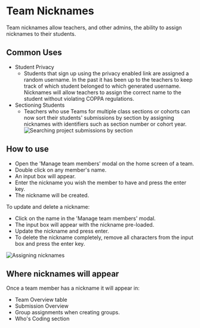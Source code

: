 # Team Nicknames

Team nicknames allow teachers, and other admins, the ability to assign nicknames to their students. 

## Common Uses
- Student Privacy
  - Students that sign up using the privacy enabled link are assigned a random username. In the past it has been up to the teachers to keep track of which student belonged to which generated username. Nicknames will allow teachers to assign the correct name to the student without violating COPPA regulations. 
- Sectioning Students
  - Teachers who use Teams for multiple class sections or cohorts can now sort their students' submissions by section by assigning nicknames with identifiers such as section number or cohort year. 
  ![Searching project submissions by section](/images/teamsForEducation/nicknamesections.png)

## How to use
- Open the 'Manage team members' modal on the home screen of a team. 
- Double click on any member's name.
- An input box will appear.
- Enter the nickname you wish the member to have and press the enter key.
- The nickname will be created.

To update and delete a nickname:
- Click on the name in the 'Manage team members' modal. 
- The input box will appear with the nickname pre-loaded.
- Update the nickname and press enter.
- To delete the nickname completely, remove all characters from the input box and press the enter key. 

![Assigning nicknames](/images/teamsForEducation/nicknames.gif)

## Where nicknames will appear

Once a team member has a nickname it will appear in:
- Team Overview table
- Submission Overview
- Group assignments when creating groups.
- Who's Coding section  